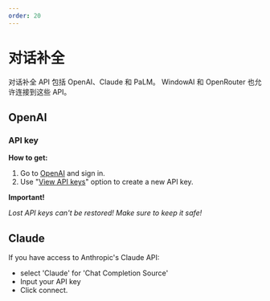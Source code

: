 ```yaml
---
order: 20
---
```

# 对话补全

对话补全 API 包括 OpenAI、Claude 和 PaLM。
WindowAI 和 OpenRouter 也允许连接到这些 API。

## OpenAI

### API key

**How to get:**

1. Go to [OpenAI](https://platform.openai.com/) and sign in.
2. Use "[View API keys](https://platform.openai.com/account/api-keys)" option to create a new API key.

**Important!**

*Lost API keys can't be restored! Make sure to keep it safe!*

## Claude

If you have access to Anthropic's Claude API:

- select 'Claude' for 'Chat Completion Source'
- Input your API key
- Click connect.
